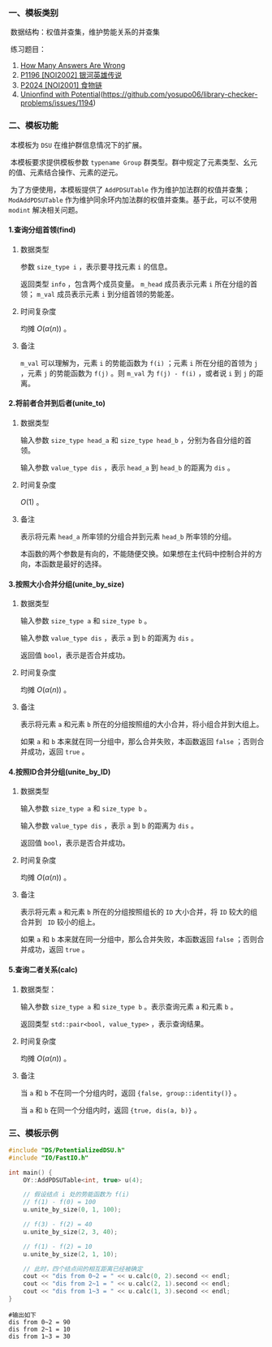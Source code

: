 ### 一、模板类别

​	数据结构：权值并查集，维护势能关系的并查集

​	练习题目：

1. [How Many Answers Are Wrong](https://acm.hdu.edu.cn/showproblem.php?pid=3038)
2. [P1196 [NOI2002] 银河英雄传说](https://www.luogu.com.cn/problem/P1196)
3. [P2024 [NOI2001] 食物链](https://www.luogu.com.cn/problem/P2024)
4. [Unionfind with Potential](https://judge.yosupo.jp/problem/unionfind_with_potential)(https://github.com/yosupo06/library-checker-problems/issues/1194)


### 二、模板功能

​		本模板为 `DSU` 在维护群信息情况下的扩展。

​		本模板要求提供模板参数 `typename Group` 群类型。群中规定了元素类型、幺元的值、元素结合操作、元素的逆元。

​		为了方便使用，本模板提供了 `AddPDSUTable` 作为维护加法群的权值并查集； `ModAddPDSUTable` 作为维护同余环内加法群的权值并查集。基于此，可以不使用 `modint` 解决相关问题。

#### 1.查询分组首领(find)

1. 数据类型

   参数 `size_type i` ，表示要寻找元素 `i` 的信息。
   
   返回类型 `info` ，包含两个成员变量。 `m_head` 成员表示元素 `i` 所在分组的首领； `m_val` 成员表示元素 `i` 到分组首领的势能差。

2. 时间复杂度

   均摊 $O(\alpha (n))$  。
   
3. 备注

    `m_val` 可以理解为，元素 `i` 的势能函数为 `f(i)` ；元素 `i` 所在分组的首领为 `j` ，元素 `j` 的势能函数为 `f(j)` 。则 `m_val` 为 `f(j) - f(i)` ，或者说 `i` 到 `j` 的距离。


#### 2.将前者合并到后者(unite_to)

1. 数据类型

   输入参数 `size_type head_a`  和 `size_type head_b` ，分别为各自分组的首领。
   
   输入参数 `value_type dis` ，表示 `head_a` 到 `head_b` 的距离为 `dis` 。

2. 时间复杂度

   $O(1)$ 。
   
3. 备注

   表示将元素 `head_a`  所率领的分组合并到元素 `head_b` 所率领的分组。
   
   本函数的两个参数是有向的，不能随便交换。如果想在主代码中控制合并的方向，本函数是最好的选择。

#### 3.按照大小合并分组(unite_by_size)

1. 数据类型

   输入参数 `size_type a`  和 `size_type b` 。
   
   输入参数 `value_type dis` ，表示 `a` 到 `b` 的距离为 `dis` 。

   返回值 `bool`，表示是否合并成功。

2. 时间复杂度

   均摊 $O(\alpha (n))$  。
   
3. 备注

   表示将元素 `a` 和元素 `b` 所在的分组按照组的大小合并，将小组合并到大组上。

   如果 `a` 和 `b` 本来就在同一分组中，那么合并失败，本函数返回 `false` ；否则合并成功，返回 `true` 。

#### 4.按照ID合并分组(unite_by_ID)

1. 数据类型

   输入参数 `size_type a`  和 `size_type b` 。
   
   输入参数 `value_type dis` ，表示 `a` 到 `b` 的距离为 `dis` 。

   返回值 `bool`，表示是否合并成功。

2. 时间复杂度

   均摊 $O(\alpha (n))$  。
   
3. 备注

   表示将元素 `a` 和元素 `b` 所在的分组按照组长的 `ID` 大小合并，将 `ID` 较大的组合并到 ` ID` 较小的组上。

   如果 `a` 和 `b` 本来就在同一分组中，那么合并失败，本函数返回 `false` ；否则合并成功，返回 `true` 。

#### 5.查询二者关系(calc)

1. 数据类型：

   输入参数 `size_type a`  和 `size_type b` 。表示查询元素 `a` 和元素 `b` 。
   
   返回类型 `std::pair<bool, value_type>` ，表示查询结果。

2. 时间复杂度

   均摊 $O(\alpha (n))$  。

3. 备注

   当 `a` 和 `b` 不在同一个分组内时，返回 `{false, group::identity()}` 。
   
   当 `a` 和 `b` 在同一个分组内时，返回 `{true, dis(a, b)}` 。

### 三、模板示例

```c++
#include "DS/PotentializedDSU.h"
#include "IO/FastIO.h"

int main() {
    OY::AddPDSUTable<int, true> u(4);

    // 假设结点 i 处的势能函数为 f(i)
    // f(1) - f(0) = 100
    u.unite_by_size(0, 1, 100);

    // f(3) - f(2) = 40
    u.unite_by_size(2, 3, 40);

    // f(1) - f(2) = 10
    u.unite_by_size(2, 1, 10);

    // 此时，四个结点间的相互距离已经被确定
    cout << "dis from 0~2 = " << u.calc(0, 2).second << endl;
    cout << "dis from 2~1 = " << u.calc(2, 1).second << endl;
    cout << "dis from 1~3 = " << u.calc(1, 3).second << endl;
}
```

```
#输出如下
dis from 0~2 = 90
dis from 2~1 = 10
dis from 1~3 = 30

```

